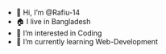- 👋 Hi, I’m @Rafiu-14
- 🏠 I live in Bangladesh
- 👀 I’m interested in Coding
- 🌱 I’m currently learning Web-Development
<!---
Rafiu-14/Rafiu-14 is a ✨ special ✨ repository because its `README.md` (this file) appears on your GitHub profile.
You can click the Preview link to take a look at your changes.
--->
